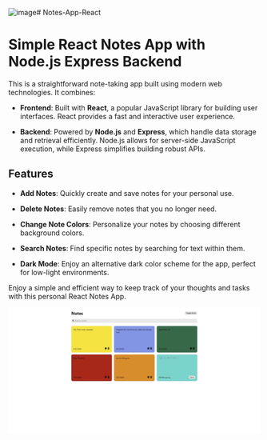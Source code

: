 ![image](https://github.com/GeorgeDenis/Notes-App-React/assets/36382081/3c70de58-41bd-4dc2-a761-3386df957fbd)# Notes-App-React
# Simple React Notes App with Node.js Express Backend

This is a straightforward note-taking app built using modern web technologies. It combines:

- **Frontend**: Built with **React**, a popular JavaScript library for building user interfaces. React provides a fast and interactive user experience.

- **Backend**: Powered by **Node.js** and **Express**, which handle data storage and retrieval efficiently. Node.js allows for server-side JavaScript execution, while Express simplifies building robust APIs.

## Features

- **Add Notes**: Quickly create and save notes for your personal use.

- **Delete Notes**: Easily remove notes that you no longer need.

- **Change Note Colors**: Personalize your notes by choosing different background colors.

- **Search Notes**: Find specific notes by searching for text within them.

- **Dark Mode**: Enjoy an alternative dark color scheme for the app, perfect for low-light environments.

Enjoy a simple and efficient way to keep track of your thoughts and tasks with this personal React Notes App.

![React Notes App Screenshot](https://github.com/GeorgeDenis/Notes-App-React/blob/main/notes-app-react/demo.JPG)

